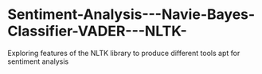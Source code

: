 # Sentiment-Analysis---Navie-Bayes-Classifier-VADER---NLTK-
Exploring features of the NLTK library to produce different tools apt for sentiment analysis

